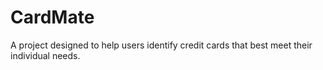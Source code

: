 # CardMate
A project designed to help users identify credit cards that best meet their individual needs.
